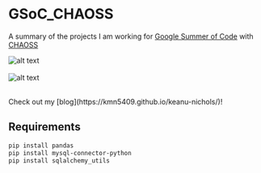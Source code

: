 # GSoC_CHAOSS
A summary of the projects I am working for [Google Summer of Code](https://summerofcode.withgoogle.com/) with [CHAOSS](https://chaoss.community/)


![alt text](https://1.bp.blogspot.com/-8g85F6YR8r0/WpcCNxJM_sI/AAAAAAAABbc/tpLh1if0MgYS3l1vqaEMwLPAaxC_nv81QCLcBGAs/s1600/GSoC%2B-%2BVertical%2BWide%2B-%2BGray%2BText%2B-%2BWhite%2BBG.png)
<br><br>
![alt text](https://cdn-images-1.medium.com/max/980/1*hp5xtlrvrq99Yy2dY13wLw.png)

<br>
Check out my [blog](https://kmn5409.github.io/keanu-nichols/)!
<br>

## Requirements
```bash
pip install pandas
pip install mysql-connector-python
pip install sqlalchemy_utils
```
